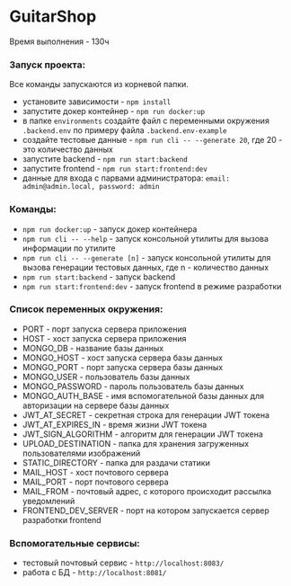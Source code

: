 # GuitarShop

Время выполнения - 130ч

### Запуск проекта:

Все команды запускаются из корневой папки.

- установите зависимости - `npm install`
- запустите докер контейнер - `npm run docker:up`
- в папке `environments` создайте файл с переменными окружения `.backend.env` по примеру файла `.backend.env-example`
- создайте тестовые данные - `npm run cli -- --generate 20`, где 20 - это количество данных
- запустите backend - `npm run start:backend`
- запустите frontend - `npm run start:frontend:dev`
- данные для входа с парвами администратора: `email: admin@admin.local, password: admin`

### Команды:

- `npm run docker:up` - запуск докер контейнера
- `npm run cli -- --help` - запуск консольной утилиты для вызова информации по утилите
- `npm run cli -- --generate [n]` - запуск консольной утилиты для вызова генерации тестовых данных, где n - количество данных
- `npm run start:backend` - запуск backend
- `npm run start:frontend:dev` - запуск frontend в режиме разработки

### Список переменных окружения:

- PORT - порт запуска сервера приложения
- HOST - хост запуска сервера приложения
- MONGO_DB - название базы данных
- MONGO_HOST - хост запуска сервера базы данных
- MONGO_PORT - порт запуска сервера базы данных
- MONGO_USER - пользователь базы данных
- MONGO_PASSWORD - пароль пользователь базы данных
- MONGO_AUTH_BASE - имя вспомогательной базы данных для авторизации на сервере базы данных
- JWT_AT_SECRET - секретная строка для генерации JWT токена
- JWT_AT_EXPIRES_IN - время жизни JWT токена
- JWT_SIGN_ALGORITHM - алгоритм для генерации JWT токена
- UPLOAD_DESTINATION - папка для хранения загруженных пользователями изображений
- STATIC_DIRECTORY - папка для раздачи статики
- MAIL_HOST - хост почтового сервера
- MAIL_PORT - порт почтового сервера
- MAIL_FROM - почтовый адрес, с которого происходит рассылка уведомлений
- FRONTEND_DEV_SERVER - порт на котором запускается сервер разработки frontend

### Вспомогательные сервисы:

- тестовый почтовый сервис - `http://localhost:8083/`
- работа с БД - `http://localhost:8081/`
